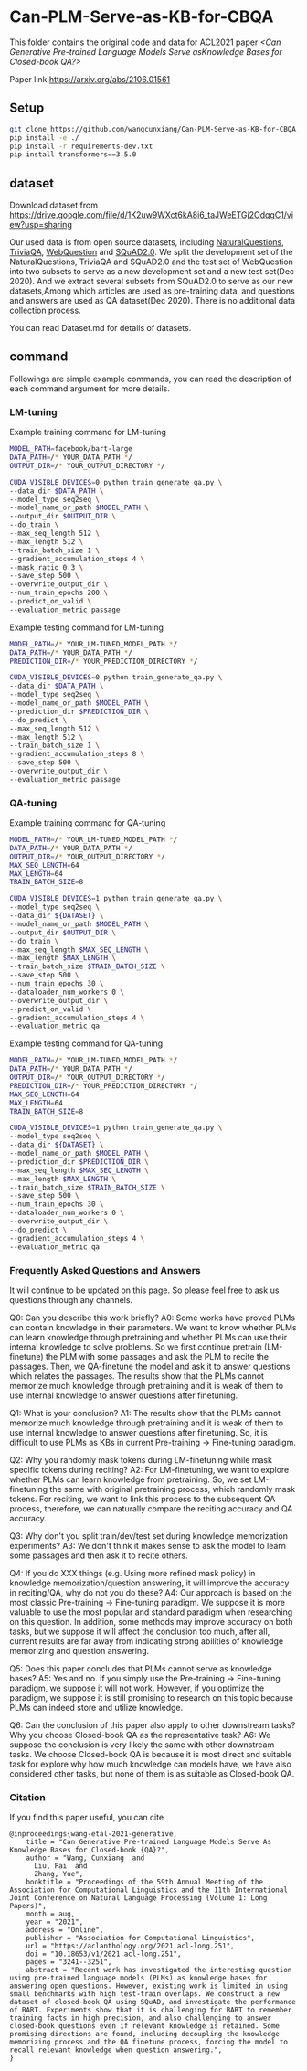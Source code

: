 # Can-PLM-Serve-as-KB-for-CBQA

This folder contains the original code and data for ACL2021 paper *<Can Generative Pre-trained Language Models Serve asKnowledge Bases for Closed-book QA?>*

Paper link:https://arxiv.org/abs/2106.01561

## Setup
```bash
git clone https://github.com/wangcunxiang/Can-PLM-Serve-as-KB-for-CBQA.git && cd simpletransformers
pip install -e ./
pip install -r requirements-dev.txt
pip install transformers==3.5.0
```

## dataset
Download dataset from https://drive.google.com/file/d/1K2uw9WXct6kA8i6_taJWeETGj2OdqgC1/view?usp=sharing

Our used data is from open source datasets, including [NaturalQuestions](https://ai.google.com/research/NaturalQuestions/), [TriviaQA](http://nlp.cs.washington.edu/triviaqa/), [WebQuestion](https://worksheets.codalab.org/worksheets/0xba659fe363cb46e7a505c5b6a774dc8a) and [SQuAD2.0](https://rajpurkar.github.io/SQuAD-explorer/). We split the development set of the
NaturalQuestions, TriviaQA and SQuAD2.0 and the test set of WebQuestion into two subsets to serve as a new development set and a new test set(Dec 2020). And
we extract several subsets from SQuAD2.0 to serve as our new datasets,Among which articles are used as pre-training data, and questions and answers are used as QA dataset(Dec 2020). There is no additional data collection process.

You can read Dataset.md for details of datasets.

## command



Followings are simple example commands, you can read the description of each command argument for more details.
### LM-tuning
Example training command for LM-tuning

```bash
MODEL_PATH=facebook/bart-large
DATA_PATH=/* YOUR_DATA_PATH */
OUTPUT_DIR=/* YOUR_OUTPUT_DIRECTORY */

CUDA_VISIBLE_DEVICES=0 python train_generate_qa.py \
--data_dir $DATA_PATH \
--model_type seq2seq \
--model_name_or_path $MODEL_PATH \
--output_dir $OUTPUT_DIR \
--do_train \
--max_seq_length 512 \
--max_length 512 \
--train_batch_size 1 \
--gradient_accumulation_steps 4 \
--mask_ratio 0.3 \
--save_step 500 \
--overwrite_output_dir \
--num_train_epochs 200 \
--predict_on_valid \
--evaluation_metric passage
```
Example testing command for LM-tuning
```bash
MODEL_PATH=/* YOUR_LM-TUNED_MODEL_PATH */
DATA_PATH=/* YOUR_DATA_PATH */
PREDICTION_DIR=/* YOUR_PREDICTION_DIRECTORY */

CUDA_VISIBLE_DEVICES=0 python train_generate_qa.py \
--data_dir $DATA_PATH \
--model_type seq2seq \
--model_name_or_path $MODEL_PATH \
--prediction_dir $PREDICTION_DIR \
--do_predict \
--max_seq_length 512 \
--max_length 512 \
--train_batch_size 1 \
--gradient_accumulation_steps 8 \
--save_step 500 \
--overwrite_output_dir \
--evaluation_metric passage
```

### QA-tuning
Example training command for QA-tuning
```bash
MODEL_PATH=/* YOUR_LM-TUNED_MODEL_PATH */
DATA_PATH=/* YOUR_DATA_PATH */
OUTPUT_DIR=/* YOUR_OUTPUT_DIRECTORY */
MAX_SEQ_LENGTH=64
MAX_LENGTH=64
TRAIN_BATCH_SIZE=8

CUDA_VISIBLE_DEVICES=1 python train_generate_qa.py \
--model_type seq2seq \
--data_dir ${DATASET} \
--model_name_or_path $MODEL_PATH \
--output_dir $OUTPUT_DIR \
--do_train \
--max_seq_length $MAX_SEQ_LENGTH \
--max_length $MAX_LENGTH \
--train_batch_size $TRAIN_BATCH_SIZE \
--save_step 500 \
--num_train_epochs 30 \
--dataloader_num_workers 0 \
--overwrite_output_dir \
--predict_on_valid \
--gradient_accumulation_steps 4 \
--evaluation_metric qa
```

Example testing command for QA-tuning
```bash
MODEL_PATH=/* YOUR_LM-TUNED_MODEL_PATH */
DATA_PATH=/* YOUR_DATA_PATH */
OUTPUT_DIR=/* YOUR_OUTPUT_DIRECTORY */
PREDICTION_DIR=/* YOUR_PREDICTION_DIRECTORY */
MAX_SEQ_LENGTH=64
MAX_LENGTH=64
TRAIN_BATCH_SIZE=8

CUDA_VISIBLE_DEVICES=1 python train_generate_qa.py \
--model_type seq2seq \
--data_dir ${DATASET} \
--model_name_or_path $MODEL_PATH \
--prediction_dir $PREDICTION_DIR \
--max_seq_length $MAX_SEQ_LENGTH \
--max_length $MAX_LENGTH \
--train_batch_size $TRAIN_BATCH_SIZE \
--save_step 500 \
--num_train_epochs 30 \
--dataloader_num_workers 0 \
--overwrite_output_dir \
--do_predict \
--gradient_accumulation_steps 4 \
--evaluation_metric qa
```
### Frequently Asked Questions and Answers

It will continue to be updated on this page.  So please feel free to ask us questions through any channels.

Q0: Can you describe this work briefly?
A0: Some works have proved PLMs can contain knowledge in their parameters. We want to know whether PLMs can learn knowledge through pretraining and whether PLMs can use their internal knowledge to solve problems. So we first continue pretrain (LM-finetune) the PLM with some passages and ask the PLM to recite the passages. Then, we QA-finetune the model and ask it to answer questions which relates the passages. The results show that the PLMs cannot memorize much knowledge through pretraining and it is weak of them to use internal knowledge to answer questions after finetuning.

Q1: What is your conclusion?
A1: The results show that the PLMs cannot memorize much knowledge through pretraining and it is weak of them to use internal knowledge to answer questions after finetuning. So, it is difficult to use PLMs as KBs in current Pre-training -$>$ Fine-tuning paradigm.

Q2: Why you randomly mask tokens during LM-finetuning while mask specific tokens during reciting?
A2: For LM-finetuning, we want to explore whether PLMs can learn knowledge from pretraining. So, we set LM-finetuning the same with original pretraining process, which randomly mask tokens. For reciting, we want to link this process to the subsequent QA process, therefore, we can naturally compare the reciting accuracy and QA accuracy.

Q3: Why don't you split train/dev/test set during knowledge memorization experiments?
A3: We don't think it makes sense to ask the model to learn some passages and then ask it to recite others.

Q4: If you do XXX things (e.g. Using more refined mask policy) in knowledge memorization/question answering, it will improve the accuracy in reciting/QA, why do not you do these?
A4: Our approach is based on the most classic Pre-training -$>$ Fine-tuning paradigm. We suppose it is more valuable to use the most popular and standard paradigm when researching on this question. In addition, some methods may improve accuracy on both tasks, but we suppose it will affect the conclusion too much, after all, current results are far away from indicating strong abilities of knowledge memorizing and question answering.

Q5: Does this paper concludes that PLMs cannot serve as knowledge bases?
A5: Yes and no. If you simply use the Pre-training -$>$ Fine-tuning paradigm, we suppose it will not work. However, if you optimize the paradigm, we suppose it is still promising to research on this topic because PLMs can indeed store and utilize knowledge. 

Q6: Can the conclusion of this paper also apply to other downstream tasks? Why you choose Closed-book QA as the representative task?
A6: We suppose the conclusion is very likely the same with other downstream tasks. We choose Closed-book QA is because it is most direct and suitable task for explore why how much knowledge can models have, we have also considered other tasks, but none of them is as suitable as Closed-book QA.


### Citation
If you find this paper useful, you can cite

```
@inproceedings{wang-etal-2021-generative,
    title = "Can Generative Pre-trained Language Models Serve As Knowledge Bases for Closed-book {QA}?",
    author = "Wang, Cunxiang  and
      Liu, Pai  and
      Zhang, Yue",
    booktitle = "Proceedings of the 59th Annual Meeting of the Association for Computational Linguistics and the 11th International Joint Conference on Natural Language Processing (Volume 1: Long Papers)",
    month = aug,
    year = "2021",
    address = "Online",
    publisher = "Association for Computational Linguistics",
    url = "https://aclanthology.org/2021.acl-long.251",
    doi = "10.18653/v1/2021.acl-long.251",
    pages = "3241--3251",
    abstract = "Recent work has investigated the interesting question using pre-trained language models (PLMs) as knowledge bases for answering open questions. However, existing work is limited in using small benchmarks with high test-train overlaps. We construct a new dataset of closed-book QA using SQuAD, and investigate the performance of BART. Experiments show that it is challenging for BART to remember training facts in high precision, and also challenging to answer closed-book questions even if relevant knowledge is retained. Some promising directions are found, including decoupling the knowledge memorizing process and the QA finetune process, forcing the model to recall relevant knowledge when question answering.",
}

```
